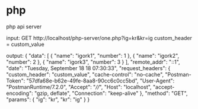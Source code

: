 # php
php api server

input:
		GET
		http://localhost/php-server/one.php?ig=kr&kr=ig
		custom_header = custom_value
 
 output:
 {
 	"data": [
 		{
 			"name": "igork1",
			"number": 1
 		},
 		{
 			"name": "igork2",
 			"number": 2
		},
 		{
 			"name": "igork3",
 			"number": 3
 		}
 	],
 	"remote_addr": "::1",
 	"date": "Tuesday, September 18 18 07:30:33",
 	"request_headers": {
 		"custom_header": "custom_value",
 		"cache-control": "no-cache",
 		"Postman-Token": "57dfa68e-b62e-49fe-8aa8-90cc6c0cc5bd",
 		"User-Agent": "PostmanRuntime/7.2.0",
 		"Accept": "*//*",
 		"Host": "localhost",
 		"accept-encoding": "gzip, deflate",
 		"Connection": "keep-alive"
 	},
 	"method": "GET",
 	"params": {
 		"ig": "kr",
 		"kr": "ig"
 	}
 }
